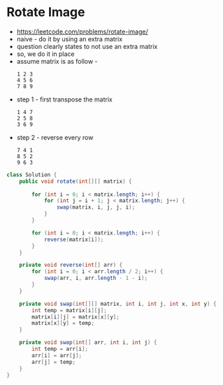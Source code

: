 # Rotate Image

- https://leetcode.com/problems/rotate-image/
- naive - do it by using an extra matrix
- question clearly states to not use an extra matrix
- so, we do it in place
- assume matrix is as follow - 
  ```
  1 2 3
  4 5 6
  7 8 9
  ```
- step 1 - first transpose the matrix
  ```
  1 4 7
  2 5 8
  3 6 9
  ```
- step 2 - reverse every row
  ```
  7 4 1
  8 5 2
  9 6 3
  ```

```java
class Solution {
    public void rotate(int[][] matrix) {
        
        for (int i = 0; i < matrix.length; i++) {
            for (int j = i + 1; j < matrix.length; j++) {
                swap(matrix, i, j, j, i);
            }
        }

        for (int i = 0; i < matrix.length; i++) {
            reverse(matrix[i]);
        }
    }

    private void reverse(int[] arr) {
        for (int i = 0; i < arr.length / 2; i++) {
            swap(arr, i, arr.length - 1 - i);
        }
    }

    private void swap(int[][] matrix, int i, int j, int x, int y) {
        int temp = matrix[i][j];
        matrix[i][j] = matrix[x][y];
        matrix[x][y] = temp;
    }

    private void swap(int[] arr, int i, int j) {
        int temp = arr[i];
        arr[i] = arr[j];
        arr[j] = temp;
    }
}
```

